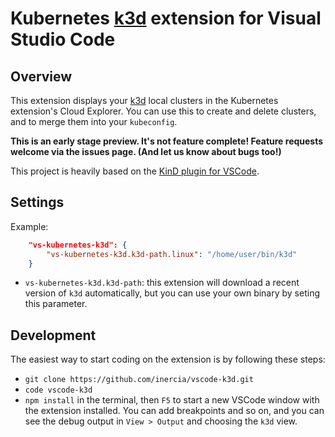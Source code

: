 # Kubernetes [k3d](https://github.com/rancher/k3d) extension for Visual Studio Code

## Overview

This extension displays your [k3d](https://github.com/rancher/k3d) local clusters
in the Kubernetes extension's Cloud Explorer. You can use this to create and
delete clusters, and to merge them into your `kubeconfig`.

**This is an early stage preview. It's not feature complete! Feature requests
welcome via the issues page. (And let us know about bugs too!)**

This project is heavily based on the [KinD plugin for VSCode](https://github.com/deislabs/kind-vscode).

## Settings

Example:

```JSON
    "vs-kubernetes-k3d": {
        "vs-kubernetes-k3d.k3d-path.linux": "/home/user/bin/k3d"
    }
```

* `vs-kubernetes-k3d.k3d-path`: this extension will download a recent version
of `k3d` automatically, but you can use your own binary by seting this
parameter.

## Development

The easiest way to start coding on the extension is by following these steps:

* `git clone https://github.com/inercia/vscode-k3d.git`
* `code vscode-k3d`
* `npm install` in the terminal, then `F5` to start a new VSCode window
with the extension installed. You can add breakpoints and so on, and you
can see the debug output in `View > Output` and choosing the `k3d` view.
